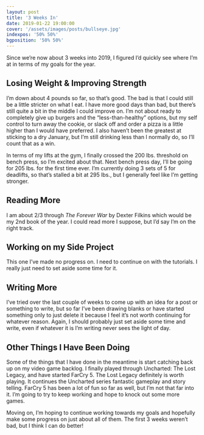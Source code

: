 ```yaml
---
layout: post
title: '3 Weeks In'
date: 2019-01-22 19:00:00
cover: '/assets/images/posts/bullseye.jpg'
indexpos: '50% 50%'
bgposition: '50% 50%'
---
```


Since we’re now about 3 weeks into 2019, I figured I’d quickly see where I’m at in terms of my goals for the year.

## Losing Weight & Improving Strength

I’m down about 4 pounds so far, so that’s good. The bad is that I could still be a little stricter on what I eat. I have more good days than bad, but there’s still quite a bit in the middle I could improve on. I’m not about ready to completely give up burgers and the “less-than-healthy” options, but my self control to turn away the cookie, or slack off and order a pizza is a little higher than I would have preferred. I also haven’t been the greatest at sticking to a dry January, but I’m still drinking less than I normally do, so I’ll count that as a win.

In terms of my lifts at the gym, I finally crossed the 200 lbs. threshold on bench press, so I’m excited about that. Next bench press day, I’ll be going for 205 lbs. for the first time ever. I’m currently doing 3 sets of 5 for deadlifts, so that’s stalled a bit at 295 lbs., but I generally feel like I’m getting stronger.

## Reading More

I am about 2/3 through _The Forever War_ by Dexter Filkins which would be my 2nd book of the year. I could read more I suppose, but I’d say I’m on the right track.

## Working on my Side Project

This one I’ve made no progress on. I need to continue on with the tutorials. I really just need to set aside some time for it.

## Writing More

I’ve tried over the last couple of weeks to come up with an idea for a post or something to write, but so far I’ve been drawing blanks or have started something only to just delete it because I feel it’s not worth continuing for whatever reason. Again, I should probably just set aside some time and write, even if whatever it is I’m writing never sees the light of day.

## Other Things I Have Been Doing

Some of the things that I have done in the meantime is start catching back up on my video game backlog. I finally played through Uncharted: The Lost Legacy, and have started FarCry 5. The Lost Legacy definitely is worth playing. It continues the Uncharted series fantastic gameplay and story telling. FarCry 5 has been a lot of fun so far as well, but I’m not that far into it. I’m going to try to keep working and hope to knock out some more games.

Moving on, I’m hoping to continue working towards my goals and hopefully make some progress on just about all of them. The first 3 weeks weren’t bad, but I think I can do better!
